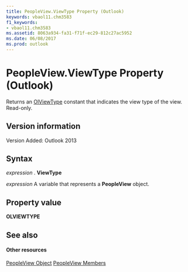 ```yaml
---
title: PeopleView.ViewType Property (Outlook)
keywords: vbaol11.chm3583
f1_keywords:
- vbaol11.chm3583
ms.assetid: 8063a934-fa31-f71f-ec29-812c27ac5952
ms.date: 06/08/2017
ms.prod: outlook
---
```



# PeopleView.ViewType Property (Outlook)
Returns an [OlViewType](Outlook.OlViewType.md) constant that indicates the view type of the view. Read-only.

## Version information

Version Added: Outlook 2013 


## Syntax

 _expression_ . **ViewType**

 _expression_ A variable that represents a **PeopleView** object.


## Property value

 **OLVIEWTYPE**


## See also


#### Other resources


[PeopleView Object](Outlook.peopleview.md)
[PeopleView Members](http://msdn.microsoft.com/library/87b0295a-ab7d-28dd-cdf8-7e4331c3b802%28Office.15%29.aspx)

